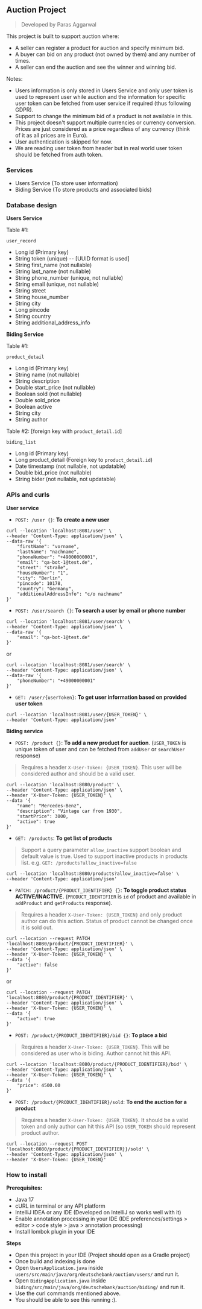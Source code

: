 ## Auction Project
> Developed by Paras Aggarwal

This project is built to support auction where: 
- A seller can register a product for auction and specify minimum bid.
- A buyer can bid on any product (not owned by them) and any number of times.
- A seller can end the auction and see the winner and winning bid.

Notes:
- Users information is only stored in Users Service and only user token is used to represent user while auction and the information for specific user token can be fetched from user service if required (thus following GDPR).
- Support to change the minimum bid of a product is not available in this.
- This project doesn't support multiple currencies or currency conversion. Prices are just considered as a price regardless of any currency (think of it as all prices are in Euro).
- User authentication is skipped for now. 
- We are reading user token from header but in real world user token should be fetched from auth token.

### Services
- Users Service (To store user information)
- Biding Service (To store products and associated bids)

### Database design
**Users Service**

Table #1: 

`user_record`
- Long id (Primary key)
- String token (unique) -- [UUID format is used]
- String first_name (not nullable)
- String last_name (not nullable)
- String phone_number (unique, not nullable)
- String email (unique, not nullable)
- String street
- String house_number
- String city
- Long pincode
- String country
- String additional_address_info

**Biding Service**

Table #1:

`product_detail`

- Long id (Primary key)
- String name (not nullable)
- String description 
- Double start_price (not nullable)
- Boolean sold (not nullable)
- Double sold_price
- Boolean active
- String city
- String author

Table #2: [foreign key with `product_detail.id`]

`biding_list`

- Long id (Primary key)
- Long product_detail (Foreign key to `product_detail.id`)
- Date timestamp (not nullable, not updatable)
- Double bid_price (not nullable)
- String bider (not nullable, not updatable)

### APIs and curls

**User service**

- `POST: /user {}`: **To create a new user**
```
curl --location 'localhost:8081/user' \
--header 'Content-Type: application/json' \
--data-raw '{
    "firstName": "vorname",
    "lastName": "nachname",
    "phoneNumber": "+49000000001",
    "email": "qa-bot-1@test.de",
    "street": "straße",
    "houseNumber": "1",
    "city": "Berlin",
    "pincode": 10178,
    "country": "Germany",
    "additionalAddressInfo": "c/o nachname"
}'
```

- `POST: /user/search {}`: **To search a user by email or phone number**
```
curl --location 'localhost:8081/user/search' \
--header 'Content-Type: application/json' \
--data-raw '{
    "email": "qa-bot-1@test.de"
}'
```
or 
```
curl --location 'localhost:8081/user/search' \
--header 'Content-Type: application/json' \
--data-raw '{
    "phoneNumber": "+49000000001"
}'
```

- `GET: /user/{userToken}`: **To get user information based on provided user token**
```
curl --location 'localhost:8081/user/{USER_TOKEN}' \
--header 'Content-Type: application/json'
```

**Biding service**

- `POST: /product {}`: **To add a new product for auction**. (`USER_TOKEN` is unique token of user and can be fetched from `addUser` or `searchUser` response)
> Requires a header `X-User-Token: {USER_TOKEN}`. This user will be considered author and should be a valid user. 
```
curl --location 'localhost:8080/product' \
--header 'Content-Type: application/json' \
--header 'X-User-Token: {USER_TOKEN}' \
--data '{
    "name": "Mercedes-Benz",
    "description": "Vintage car from 1930",
    "startPrice": 3000,
    "active": true
}'
```

- `GET: /products`: **To get list of products**
> Support a query parameter `allow_inactive` support boolean and default value is true. Used to support inactive products in products list. e.g. `GET: /products?allow_inactive=false`
```
curl --location 'localhost:8080/products?allow_inactive=false' \
--header 'Content-Type: application/json'
```

- `PATCH: /product/{PRODUCT_IDENTIFIER} {}`: **To toggle product status ACTIVE/INACTIVE.** (`PRODUCT_IDENTIFIER` is `id` of product and available in `addProduct` and `getProducts` response).
> Requires a header `X-User-Token: {USER_TOKEN}` and only product author can do this action. Status of product cannot be changed once it is sold out.
```
curl --location --request PATCH 'localhost:8080/product/{PRODUCT_IDENTIFIER}' \
--header 'Content-Type: application/json' \
--header 'X-User-Token: {USER_TOKEN}' \
--data '{
    "active": false
}'
```
or 
```
curl --location --request PATCH 'localhost:8080/product/{PRODUCT_IDENTIFIER}' \
--header 'Content-Type: application/json' \
--header 'X-User-Token: {USER_TOKEN}' \
--data '{
    "active": true
}'
```

- `POST: /product/{PRODUCT_IDENTIFIER}/bid {}`: **To place a bid**
> Requires a header `X-User-Token: {USER_TOKEN}`. This will be considered as user who is biding. Author cannot hit this API.
```
curl --location 'localhost:8080/product/{PRODUCT_IDENTIFIER}/bid' \
--header 'Content-Type: application/json' \
--header 'X-User-Token: {USER_TOKEN}' \
--data '{
    "price": 4500.00
}'
```

- `POST: /product/{PRODUCT_IDENTIFIER}/sold`: **To end the auction for a product**
> Requires a header `X-User-Token: {USER_TOKEN}`. It should be a valid token and only author can hit this API (so `USER_TOKEN` should represent product author.
```
curl --location --request POST 'localhost:8080/product/{PRODUCT_IDENTIFIER}}/sold' \
--header 'Content-Type: application/json' \
--header 'X-User-Token: {USER_TOKEN}'
```

### How to install
**Prerequisites:** 
- Java 17
- cURL in terminal or any API platform
- IntelliJ IDEA or any IDE (Developed on IntelliJ so works well with it)
- Enable annotation processing in your IDE (IDE preferences/settings > editor > code style > java > annotation processing)
- Install lombok plugin in your IDE

**Steps**
- Open this project in your IDE (Project should open as a Gradle project)
- Once build and indexing is done
- Open `UsersApplication.java` inside `users/src/main/java/org/deutschebank/auction/users/` and run it.
- Open `BidingApplication.java` inside `biding/src/main/java/org/deutschebank/auction/biding/` and run it.
- Use the curl commands mentioned above.
- You should be able to see this running :).
